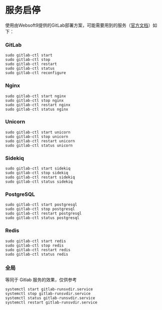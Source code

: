 # 服务启停

使用由Websoft9提供的GitLab部署方案，可能需要用到的服务（[官方文档](https://docs.gitlab.com/omnibus/maintenance/README.html#get-service-status)）如下：

### GitLab

```shell
sudo gitlab-ctl start 
sudo gitlab-ctl stop 
sudo gitlab-ctl restart 
sudo gitlab-ctl status 
sudo gitlab-ctl reconfigure
```

### Nginx

```shell
sudo gitlab-ctl start nginx
sudo gitlab-ctl stop nginx
sudo gitlab-ctl restart nginx
sudo gitlab-ctl status nginx
```

### Unicorn
```shell
sudo gitlab-ctl start unicorn
sudo gitlab-ctl stop unicorn
sudo gitlab-ctl restart unicorn
sudo gitlab-ctl status unicorn
```

### Sidekiq
```shell
sudo gitlab-ctl start sidekiq
sudo gitlab-ctl stop sidekiq
sudo gitlab-ctl restart sidekiq
sudo gitlab-ctl status sidekiq
```

### PostgreSQL

```shell
sudo gitlab-ctl start postgresql 
sudo gitlab-ctl stop postgresql 
sudo gitlab-ctl restart postgresql 
sudo gitlab-ctl status postgresql 
```

### Redis

```shell
sudo gitlab-ctl start redis
sudo gitlab-ctl stop redis
sudo gitlab-ctl restart redis
sudo gitlab-ctl status redis
```


### 全局

等同于 Gitlab 服务的效果，仅供参考

```shell
systemctl start gitlab-runsvdir.service
systemctl stop gitlab-runsvdir.service
systemctl status gitlab-runsvdir.service
systemctl restart gitlab-runsvdir.service
```